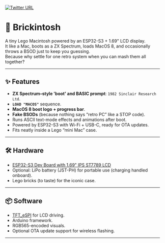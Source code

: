 [![Twitter URL](https://img.shields.io/twitter/url/https/twitter.com/deanthecoder.svg?style=social&label=Follow%20%40deanthecoder)](https://twitter.com/deanthecoder)

# 🧱 Brickintosh

A tiny Lego Macintosh powered by an ESP32-S3 + 1.69" LCD display.  
It like a Mac, boots as a ZX Spectrum, loads MacOS 8, and occasionally throws a BSOD just to keep you guessing.  
Because why settle for one retro system when you can mash them all together?

---

## ✨ Features

- **ZX Spectrum–style 'boot' and BASIC prompt**: `1982 Sinclair Research Ltd`.  
- **`LOAD "MACOS"`** sequence.  
- **MacOS 8 boot logo + progress bar**.  
- **Fake BSODs** (because nothing says “retro PC” like a STOP code).  
- Runs ASCII text-mode effects and animations after boot.  
- Powered by ESP32-S3 with Wi-Fi + USB-C, ready for OTA updates.  
- Fits neatly inside a Lego “mini Mac” case.  

---

## 🛠 Hardware

- [ESP32-S3 Dev Board with 1.69" IPS ST7789 LCD](https://thepihut.com/products/esp32-s3-development-board-with-1-69-lcd-display-240-x-280)  
- Optional: LiPo battery (JST-PH) for portable use (charging handled onboard).  
- Lego bricks (to taste) for the iconic case.  

---

## 📦 Software

- [TFT_eSPI](https://github.com/Bodmer/TFT_eSPI) for LCD driving.  
- Arduino framework.  
- RGB565-encoded visuals.  
- Optional OTA update support for wireless flashing.  

---